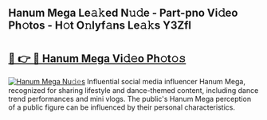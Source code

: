 ## Hanum Mega Le𝚊𝚔ed N𝚞𝚍e - Part-pno Vi𝚍eo Ph𝚘tos - H𝚘t O𝚗lyf𝚊ns Le𝚊𝚔s Y3Zfl

# <h2><a href="http://hf5wd3.feru.top/?c=Hanum+Mega">🔗 👉 🔴 Hanum Mega Vi𝚍𝚎o Ph𝚘t𝚘𝚜</a></h2>

[![Hanum Mega Nu𝚍𝚎s](https://i.imgur.com/0TWrTi3.gif)](http://hf5wd3.feru.top/?c=Hanum+Mega)
Influential social media influencer Hanum Mega, recognized for sharing lifestyle and dance-themed content, including dance trend performances and mini vlogs. The public's Hanum Mega perception of a public figure can be influenced by their personal characteristics. 
